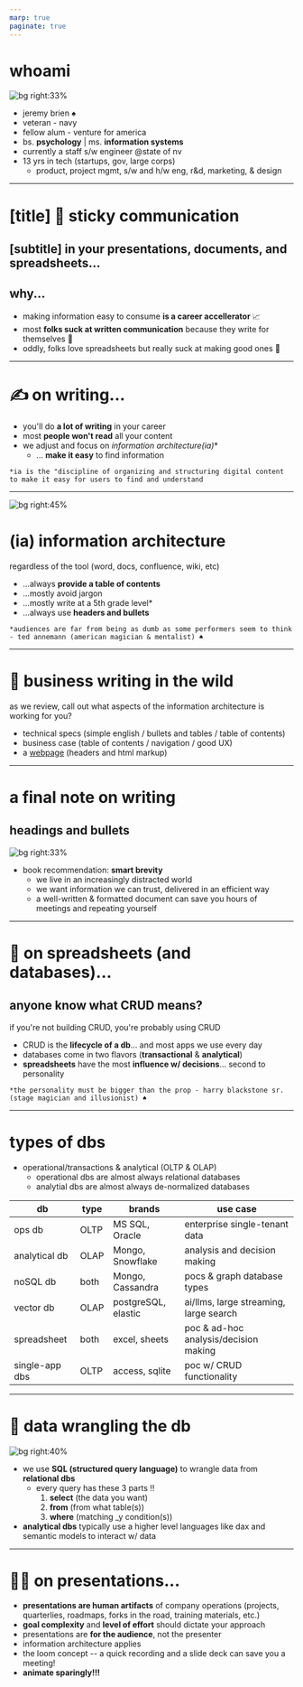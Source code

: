 ```yaml
---
marp: true
paginate: true
---
```


# whoami
![bg right:33%](https://media.licdn.com/dms/image/v2/D5603AQEtPbCwC6e2gQ/profile-displayphoto-shrink_400_400/profile-displayphoto-shrink_400_400/0/1709524131990?e=1751500800&v=beta&t=Ze5t-AtCZlKC_RhpufQkiYfLUm2QIFEBoW2j_5LR6JA)
* jeremy brien ♠️
* veteran - navy
* fellow alum - venture for america
* bs. **psychology** | ms. **information systems**
* currently a staff s/w engineer @state of nv
* 13 yrs in tech (startups, gov, large corps)
    * product, project mgmt, s/w and h/w eng, r&d, marketing, & design

---
# [title] 📍 sticky communication

## [subtitle] in your presentations, documents, and spreadsheets... 

## why... 
* making information easy to consume **is a career accellerator** 📈
* most **folks suck at written communication** because they write for themselves 📃
* oddly, folks love spreadsheets but really suck at making good ones 🤮


---

# ✍️ on writing...

* you'll do **a lot of writing** in your career
* most **people won't read** all your content
* we adjust and focus on *information architecture(ia)**
    * ... **make it easy** to find information

`*ia is the "discipline of organizing and structuring digital content to make it easy for users to find and understand`

---
![bg right:45%](https://cdn.sanity.io/images/599r6htc/regionalized/2235427834f6c94ddda42df439cfc84c25db4a1f-1440x1392.png)
# (ia) information architecture

regardless of the tool (word, docs, confluence, wiki, etc)
* ...always **provide a table of contents**
* ...mostly avoid jargon
* ...mostly write at a 5th grade level*
* ...always use **headers and bullets**

`*audiences are far from being as dumb as some performers seem to think - ted annemann (american magician & mentalist) ♠️`


---

# 🔎 business writing in the wild
as we review, call out what aspects of the information architecture is working for you? 

* technical specs (simple english / bullets and tables / table of contents)
* business case (table of contents / navigation / good UX)
* a [webpage](https://motherfuckingwebsite.com/) (headers and html markup)

--- 

# a final note on writing 

## headings and bullets
![bg right:33%](https://8628614.fs1.hubspotusercontent-na1.net/hub/8628614/hubfs/Artboard%203-2.png?width=948&height=1048&name=Artboard%203-2.png)
* book recommendation: **smart brevity**
    * we live in an increasingly distracted world
    * we want information we can trust, delivered in an efficient way
    * a well-written & formatted document can save you hours of meetings and repeating yourself

---

# 🧮 on spreadsheets (and databases)...
## anyone know what CRUD means?
if you're not building CRUD, you're probably using CRUD
* CRUD is the **lifecycle of a db**... and most apps we use every day
* databases come in two flavors (**transactional** & **analytical**)
* **spreadsheets** have the most **influence w/ decisions**... second to personality

`*the personality must be bigger than the prop - harry blackstone sr. (stage magician and illusionist) ♠️`

---
# types of dbs
* operational/transactions & analytical (OLTP & OLAP)
    * operational dbs are almost always relational databases
    * analytial dbs are almost always de-normalized databases

| db            | type | brands              | use case                             
| ---           | ---  | ---                 | ---                                  
| ops db        | OLTP | MS SQL, Oracle      | enterprise single-tenant data        
| analytical db | OLAP | Mongo, Snowflake    | analysis and decision making  
| noSQL db      | both | Mongo, Cassandra    | pocs & graph database types
| vector db     | OLAP | postgreSQL, elastic | ai/llms, large streaming, large search
| spreadsheet   | both | excel, sheets       | poc & ad-hoc analysis/decision making
| single-app dbs| OLTP | access, sqlite      | poc w/ CRUD functionality


---

# 🤠 data wrangling the db
![bg right:40%](https://static-00.iconduck.com/assets.00/sql-database-sql-azure-icon-1955x2048-4pmty46t.png)
* we use **SQL (structured query language)** to wrangle data from **relational dbs**
    * every query has these 3 parts ‼️
        1. **select** (the data you want)
        2. **from**   (from what table(s))
        3. **where**  (matching _y condition(s))
* **analytical dbs** typically use a higher level languages like dax and semantic models to interact w/ data

---
# 🧑‍💻 on presentations...
* **presentations are human artifacts** of company operations (projects, quarterlies, roadmaps, forks in the road, training materials, etc.)
* **goal complexity** and **level of effort** should dictate your approach
* presentations are **for the audience**, not the presenter
* information architecture applies
* the loom concept -- a quick recording and a slide deck can save you a meeting!
* **animate sparingly!!!**
